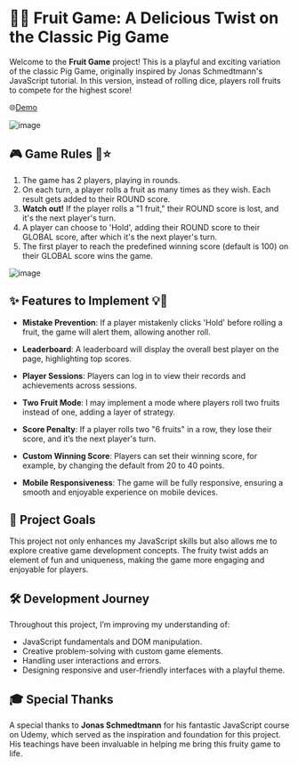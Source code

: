 
# 🍉🍍 Fruit Game: A Delicious Twist on the Classic Pig Game

Welcome to the **Fruit Game** project! This is a playful and exciting variation of the classic Pig Game, originally inspired by Jonas Schmedtmann's JavaScript tutorial. In this version, instead of rolling dice, players roll fruits to compete for the highest score!

🌐[Demo]([url](https://pig-game-mnd.netlify.app/))

![image](https://github.com/user-attachments/assets/815fc708-5d10-4be5-bf01-7ef817799e65)


## 🎮 Game Rules 🤩⭐

1. The game has 2 players, playing in rounds.
2. On each turn, a player rolls a fruit as many times as they wish. Each result gets added to their ROUND score.
3. **Watch out!** If the player rolls a "1 fruit," their ROUND score is lost, and it's the next player's turn.
4. A player can choose to 'Hold', adding their ROUND score to their GLOBAL score, after which it's the next player's turn.
5. The first player to reach the predefined winning score (default is 100) on their GLOBAL score wins the game.

![image](https://github.com/user-attachments/assets/51d826cc-2659-4f02-a188-48a0ed1dc78d)


## ✨ Features to Implement 💡🤔

- **Mistake Prevention**: If a player mistakenly clicks 'Hold' before rolling a fruit, the game will alert them, allowing another roll.

- **Leaderboard**: A leaderboard will display the overall best player on the page, highlighting top scores.

- **Player Sessions**: Players can log in to view their records and achievements across sessions.

- **Two Fruit Mode**: I may implement a mode where players roll two fruits instead of one, adding a layer of strategy.

- **Score Penalty**: If a player rolls two "6 fruits" in a row, they lose their score, and it’s the next player's turn.

- **Custom Winning Score**: Players can set their winning score, for example, by changing the default from 20 to 40 points.

- **Mobile Responsiveness**: The game will be fully responsive, ensuring a smooth and enjoyable experience on mobile devices.

## 🚀 Project Goals

This project not only enhances my JavaScript skills but also allows me to explore creative game development concepts. The fruity twist adds an element of fun and uniqueness, making the game more engaging and enjoyable for players.

## 🛠️ Development Journey

Throughout this project, I’m improving my understanding of:

- JavaScript fundamentals and DOM manipulation.
- Creative problem-solving with custom game elements.
- Handling user interactions and errors.
- Designing responsive and user-friendly interfaces with a playful theme.

## 🎓 Special Thanks

A special thanks to **Jonas Schmedtmann** for his fantastic JavaScript course on Udemy, which served as the inspiration and foundation for this project. His teachings have been invaluable in helping me bring this fruity game to life.


